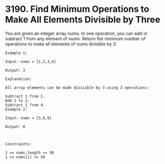 # 3190. Find Minimum Operations to Make All Elements Divisible by Three

You are given an integer array nums. In one operation, you can add or subtract 1 from any element of nums.
Return the minimum number of operations to make all elements of nums divisible by 3.

```
Example 1:

Input: nums = [1,2,3,4]

Output: 3

Explanation:

All array elements can be made divisible by 3 using 3 operations:

Subtract 1 from 1.
Add 1 to 2.
Subtract 1 from 4.
Example 2:

Input: nums = [3,6,9]

Output: 0



Constraints:

1 <= nums.length <= 50
1 <= nums[i] <= 50
```